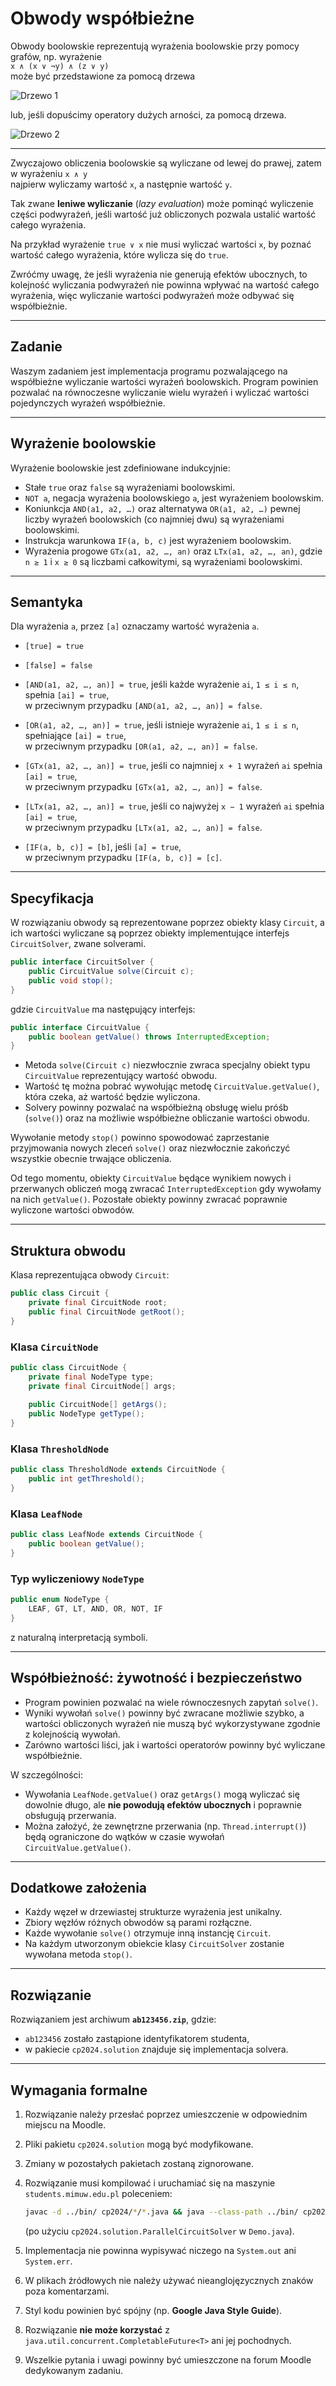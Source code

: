 # Obwody współbieżne

Obwody boolowskie reprezentują wyrażenia boolowskie przy pomocy grafów, np. wyrażenie  
`x ∧ (x ∨ ¬y) ∧ (z ∨ y)`  
może być przedstawione za pomocą drzewa

![Drzewo 1](tree1.jpeg)

lub, jeśli dopuścimy operatory dużych arności, za pomocą drzewa.

![Drzewo 2](tree2.jpeg)

---

Zwyczajowo obliczenia boolowskie są wyliczane od lewej do prawej, zatem w wyrażeniu `x ∧ y`  
najpierw wyliczamy wartość `x`, a następnie wartość `y`.  

Tak zwane **leniwe wyliczanie** (*lazy evaluation*) może pominąć wyliczenie części podwyrażeń, jeśli wartość już obliczonych pozwala ustalić wartość całego wyrażenia.  

Na przykład wyrażenie `true ∨ x` nie musi wyliczać wartości `x`, by poznać wartość całego wyrażenia, które wylicza się do `true`.  

Zwróćmy uwagę, że jeśli wyrażenia nie generują efektów ubocznych, to kolejność wyliczania podwyrażeń nie powinna wpływać na wartość całego wyrażenia, więc wyliczanie wartości podwyrażeń może odbywać się współbieżnie.

---

## Zadanie
Waszym zadaniem jest implementacja programu pozwalającego na współbieżne wyliczanie wartości wyrażeń boolowskich. Program powinien pozwalać na równoczesne wyliczanie wielu wyrażeń i wyliczać wartości pojedynczych wyrażeń współbieżnie.

---

## Wyrażenie boolowskie
Wyrażenie boolowskie jest zdefiniowane indukcyjnie:

- Stałe `true` oraz `false` są wyrażeniami boolowskimi.  
- `NOT a`, negacja wyrażenia boolowskiego `a`, jest wyrażeniem boolowskim.  
- Koniunkcja `AND(a1, a2, …)` oraz alternatywa `OR(a1, a2, …)` pewnej liczby wyrażeń boolowskich (co najmniej dwu) są wyrażeniami boolowskimi.  
- Instrukcja warunkowa `IF(a, b, c)` jest wyrażeniem boolowskim.  
- Wyrażenia progowe `GTx(a1, a2, …, an)` oraz `LTx(a1, a2, …, an)`, gdzie `n ≥ 1` i `x ≥ 0` są liczbami całkowitymi, są wyrażeniami boolowskimi.  

---

## Semantyka
Dla wyrażenia `a`, przez `[a]` oznaczamy wartość wyrażenia `a`.

- `[true] = true`  
- `[false] = false`  

- `[AND(a1, a2, …, an)] = true`, jeśli każde wyrażenie `ai`, `1 ≤ i ≤ n`, spełnia `[ai] = true`,  
  w przeciwnym przypadku `[AND(a1, a2, …, an)] = false`.

- `[OR(a1, a2, …, an)] = true`, jeśli istnieje wyrażenie `ai`, `1 ≤ i ≤ n`, spełniające `[ai] = true`,  
  w przeciwnym przypadku `[OR(a1, a2, …, an)] = false`.

- `[GTx(a1, a2, …, an)] = true`, jeśli co najmniej `x + 1` wyrażeń `ai` spełnia `[ai] = true`,  
  w przeciwnym przypadku `[GTx(a1, a2, …, an)] = false`.

- `[LTx(a1, a2, …, an)] = true`, jeśli co najwyżej `x − 1` wyrażeń `ai` spełnia `[ai] = true`,  
  w przeciwnym przypadku `[LTx(a1, a2, …, an)] = false`.

- `[IF(a, b, c)] = [b]`, jeśli `[a] = true`,  
  w przeciwnym przypadku `[IF(a, b, c)] = [c]`.

---

## Specyfikacja
W rozwiązaniu obwody są reprezentowane poprzez obiekty klasy `Circuit`, a ich wartości wyliczane są poprzez obiekty implementujące interfejs `CircuitSolver`, zwane solverami.

```java
public interface CircuitSolver {
    public CircuitValue solve(Circuit c);
    public void stop();
}
````

gdzie `CircuitValue` ma następujący interfejs:

```java
public interface CircuitValue {
    public boolean getValue() throws InterruptedException;
}
```

* Metoda `solve(Circuit c)` niezwłocznie zwraca specjalny obiekt typu `CircuitValue` reprezentujący wartość obwodu.
* Wartość tę można pobrać wywołując metodę `CircuitValue.getValue()`, która czeka, aż wartość będzie wyliczona.
* Solvery powinny pozwalać na współbieżną obsługę wielu próśb (`solve()`) oraz na możliwie współbieżne obliczanie wartości obwodu.

Wywołanie metody `stop()` powinno spowodować zaprzestanie przyjmowania nowych zleceń `solve()` oraz niezwłocznie zakończyć wszystkie obecnie trwające obliczenia.

Od tego momentu, obiekty `CircuitValue` będące wynikiem nowych i przerwanych obliczeń mogą zwracać `InterruptedException` gdy wywołamy na nich `getValue()`.
Pozostałe obiekty powinny zwracać poprawnie wyliczone wartości obwodów.

---

## Struktura obwodu

Klasa reprezentująca obwody `Circuit`:

```java
public class Circuit {
    private final CircuitNode root;
    public final CircuitNode getRoot();
}
```

### Klasa `CircuitNode`

```java
public class CircuitNode {
    private final NodeType type;
    private final CircuitNode[] args;
  
    public CircuitNode[] getArgs();
    public NodeType getType();
}
```

### Klasa `ThresholdNode`

```java
public class ThresholdNode extends CircuitNode {
    public int getThreshold();
}
```

### Klasa `LeafNode`

```java
public class LeafNode extends CircuitNode {
    public boolean getValue(); 
}
```

### Typ wyliczeniowy `NodeType`

```java
public enum NodeType {
    LEAF, GT, LT, AND, OR, NOT, IF
}
```

z naturalną interpretacją symboli.

---

## Współbieżność: żywotność i bezpieczeństwo

* Program powinien pozwalać na wiele równoczesnych zapytań `solve()`.
* Wyniki wywołań `solve()` powinny być zwracane możliwie szybko, a wartości obliczonych wyrażeń nie muszą być wykorzystywane zgodnie z kolejnością wywołań.
* Zarówno wartości liści, jak i wartości operatorów powinny być wyliczane współbieżnie.

W szczególności:

* Wywołania `LeafNode.getValue()` oraz `getArgs()` mogą wyliczać się dowolnie długo, ale **nie powodują efektów ubocznych** i poprawnie obsługują przerwania.
* Można założyć, że zewnętrzne przerwania (np. `Thread.interrupt()`) będą ograniczone do wątków w czasie wywołań `CircuitValue.getValue()`.

---

## Dodatkowe założenia

* Każdy węzeł w drzewiastej strukturze wyrażenia jest unikalny.
* Zbiory węzłów różnych obwodów są parami rozłączne.
* Każde wywołanie `solve()` otrzymuje inną instancję `Circuit`.
* Na każdym utworzonym obiekcie klasy `CircuitSolver` zostanie wywołana metoda `stop()`.

---

## Rozwiązanie

Rozwiązaniem jest archiwum **`ab123456.zip`**, gdzie:

* `ab123456` zostało zastąpione identyfikatorem studenta,
* w pakiecie `cp2024.solution` znajduje się implementacja solvera.

---

## Wymagania formalne

1. Rozwiązanie należy przesłać poprzez umieszczenie w odpowiednim miejscu na Moodle.

2. Pliki pakietu `cp2024.solution` mogą być modyfikowane.

3. Zmiany w pozostałych pakietach zostaną zignorowane.

4. Rozwiązanie musi kompilować i uruchamiać się na maszynie `students.mimuw.edu.pl` poleceniem:

   ```bash
   javac -d ../bin/ cp2024/*/*.java && java --class-path ../bin/ cp2024.demo.Demo
   ```

   (po użyciu `cp2024.solution.ParallelCircuitSolver` w `Demo.java`).

5. Implementacja nie powinna wypisywać niczego na `System.out` ani `System.err`.

6. W plikach źródłowych nie należy używać nieanglojęzycznych znaków poza komentarzami.

7. Styl kodu powinien być spójny (np. **Google Java Style Guide**).

8. Rozwiązanie **nie może korzystać** z `java.util.concurrent.CompletableFuture<T>` ani jej pochodnych.

9. Wszelkie pytania i uwagi powinny być umieszczone na forum Moodle dedykowanym zadaniu.

